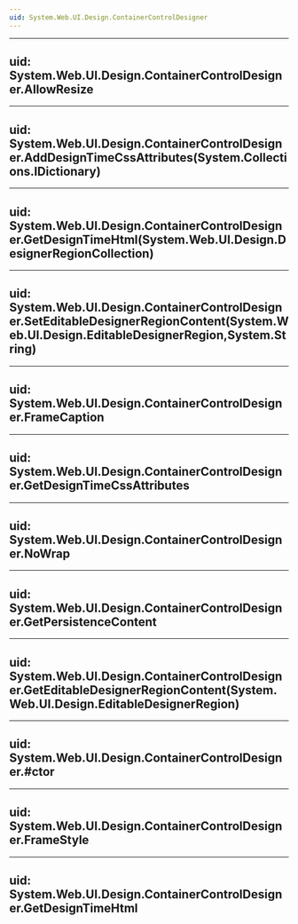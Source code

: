 ```yaml
---
uid: System.Web.UI.Design.ContainerControlDesigner
---
```


---
uid: System.Web.UI.Design.ContainerControlDesigner.AllowResize
---

---
uid: System.Web.UI.Design.ContainerControlDesigner.AddDesignTimeCssAttributes(System.Collections.IDictionary)
---

---
uid: System.Web.UI.Design.ContainerControlDesigner.GetDesignTimeHtml(System.Web.UI.Design.DesignerRegionCollection)
---

---
uid: System.Web.UI.Design.ContainerControlDesigner.SetEditableDesignerRegionContent(System.Web.UI.Design.EditableDesignerRegion,System.String)
---

---
uid: System.Web.UI.Design.ContainerControlDesigner.FrameCaption
---

---
uid: System.Web.UI.Design.ContainerControlDesigner.GetDesignTimeCssAttributes
---

---
uid: System.Web.UI.Design.ContainerControlDesigner.NoWrap
---

---
uid: System.Web.UI.Design.ContainerControlDesigner.GetPersistenceContent
---

---
uid: System.Web.UI.Design.ContainerControlDesigner.GetEditableDesignerRegionContent(System.Web.UI.Design.EditableDesignerRegion)
---

---
uid: System.Web.UI.Design.ContainerControlDesigner.#ctor
---

---
uid: System.Web.UI.Design.ContainerControlDesigner.FrameStyle
---

---
uid: System.Web.UI.Design.ContainerControlDesigner.GetDesignTimeHtml
---
